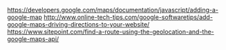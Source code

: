 <!-- google maps -->
https://developers.google.com/maps/documentation/javascript/adding-a-google-map
http://www.online-tech-tips.com/google-softwaretips/add-google-maps-driving-directions-to-your-website/
https://www.sitepoint.com/find-a-route-using-the-geolocation-and-the-google-maps-api/

